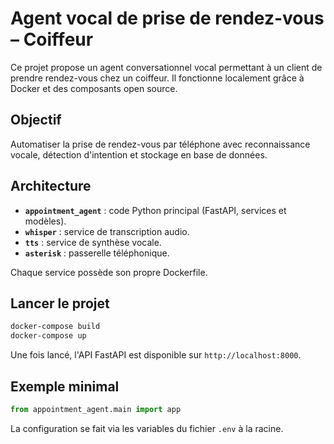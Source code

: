 # Agent vocal de prise de rendez-vous – Coiffeur

Ce projet propose un agent conversationnel vocal permettant à un client de prendre rendez-vous chez un coiffeur. Il fonctionne localement grâce à Docker et des composants open source.

## Objectif
Automatiser la prise de rendez-vous par téléphone avec reconnaissance vocale, détection d'intention et stockage en base de données.

## Architecture

- **`appointment_agent`** : code Python principal (FastAPI, services et modèles).
- **`whisper`** : service de transcription audio.
- **`tts`** : service de synthèse vocale.
- **`asterisk`** : passerelle téléphonique.

Chaque service possède son propre Dockerfile.

## Lancer le projet

```bash
docker-compose build
docker-compose up
```

Une fois lancé, l'API FastAPI est disponible sur `http://localhost:8000`.

## Exemple minimal

```python
from appointment_agent.main import app
```

La configuration se fait via les variables du fichier `.env` à la racine.
